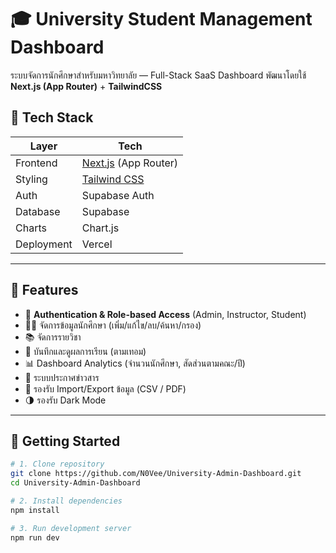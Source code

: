 # 🎓 University Student Management Dashboard

ระบบจัดการนักศึกษาสำหรับมหาวิทยาลัย — Full-Stack SaaS Dashboard พัฒนาโดยใช้ **Next.js (App Router)** + **TailwindCSS**  

## 🔧 Tech Stack

| Layer         | Tech                       |
|---------------|----------------------------|
| Frontend      | [Next.js](https://nextjs.org/) (App Router) |
| Styling       | [Tailwind CSS](https://tailwindcss.com/)|
| Auth          | Supabase Auth |
| Database      | Supabase |
| Charts        | Chart.js |
| Deployment    | Vercel   |

---

## 🧩 Features

- 🔐 **Authentication & Role-based Access** (Admin, Instructor, Student)
- 👨‍🎓 จัดการข้อมูลนักศึกษา (เพิ่ม/แก้ไข/ลบ/ค้นหา/กรอง)
- 📚 จัดการรายวิชา
- 📝 บันทึกและดูผลการเรียน (ตามเทอม)
- 📊 Dashboard Analytics (จำนวนนักศึกษา, สัดส่วนตามคณะ/ปี)
- 📣 ระบบประกาศข่าวสาร
- 📁 รองรับ Import/Export ข้อมูล (CSV / PDF)
- 🌗 รองรับ Dark Mode

---

## 🚀 Getting Started

```bash
# 1. Clone repository
git clone https://github.com/N0Vee/University-Admin-Dashboard.git
cd University-Admin-Dashboard

# 2. Install dependencies
npm install

# 3. Run development server
npm run dev
